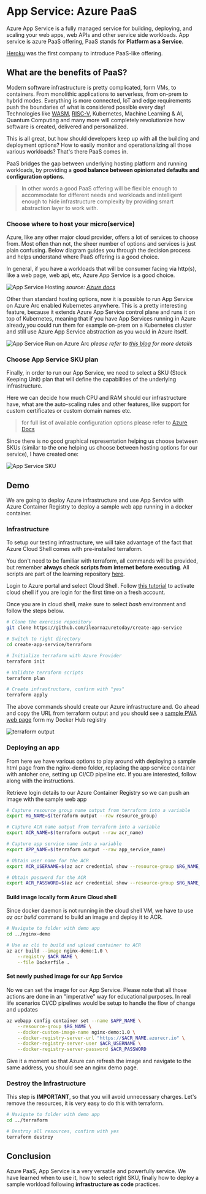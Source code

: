 # App Service: Azure PaaS

Azure App Service is a fully managed service for building, deploying, and scaling your web apps, web APIs and other service side workloads. App service is azure PaaS offering, PaaS stands for **Platform as a Service**.

[Heroku](https://www.heroku.com/) was the first company to introduce PaaS-like offering.

## What are the benefits of PaaS?

Modern software infrastructure is pretty complicated, form VMs, to containers. From monolithic applications to serverless, from on-prem to hybrid modes. Everything is more connected, IoT and edge requirements push the boundaries of what is considered possible every day! Technologies like [WASM](https://webassembly.org/), [RISC-V](https://riscv.org/), Kubernetes, Machine Learning & AI, Quantum Computing and many more will completely revolutionize how software is created, delivered and personalized.

This is all great, but how should developers keep up with all the building and deployment options? How to easily monitor and operationalizing all those various workloads? That's there PaaS comes in.

PaaS bridges the gap between underlying hosting platform and running workloads, by providing a **good balance between opinionated defaults and configuration options**.

> In other words a good PaaS offering will be flexible enough to accommodate for different needs and workloads and intelligent enough to hide infrastructure  complexity by providing smart abstraction layer to work with.

### Choose where to host your micro(service)

Azure, like any other major cloud provider, offers a lot of services to choose from. Most often than not, the sheer number of options and services is just plain confusing. Below diagram guides you through the decision process and helps understand where PaaS offering is a good choice.

In general, if you have a workloads that will be consumer facing via http(s), like a web page, web api, etc, Azure App Service is a good choice.

![App Service Hosting](https://docs.microsoft.com/en-us/azure/architecture/guide/technology-choices/images/compute-choices.png)
*source: [Azure docs](https://docs.microsoft.com/en-us/azure/architecture/guide/technology-choices/compute-decision-tree)*

Other than standard hosting options, now it is possible to run App Service on Azure Arc enabled Kubernetes anywhere. This is a pretty interesting feature, because it extends Azure App Service control plane and runs it on top of Kubernetes, meaning that if you have App Services running in Azure already,you could run them for example on-prem on a Kubernetes cluster and still use Azure App Service abstraction as you would in Azure itself.

![App Service Run on Azure Arc](/media/run-anywhere.png)
*please refer to [this blog](https://azure.microsoft.com/en-us/blog/build-cloudnative-applications-that-run-anywhere/#azure-application-services:-run-your-apps-anywhere) for more details*

### Choose App Service SKU plan

Finally, in order to run our App Service, we need to select a SKU (Stock Keeping Unit) plan that will define the capabilities of the underlying infrastructure.

Here we can decide how much CPU and RAM should our infrastructure have, what are the auto-scaling rules and other features, like support for custom certificates or custom domain names etc.

> for full list of available configuration options please refer to [Azure Docs](https://docs.microsoft.com/en-us/azure/app-service/overview-hosting-plans)

Since there is no good graphical representation helping us choose between SKUs (similar to the one helping us choose between hosting options for our service), I have created one:

![App Service SKU](/media/app-service-sku.png)

## Demo

We are going to deploy Azure infrastructure and use App Service with Azure Container Registry to deploy a sample web app running in a docker container.

### Infrastructure

To setup our testing infrastructure, we will take advantage of the fact that Azure Cloud Shell comes with pre-installed terraform.

You don't need to be familiar with terraform, all commands will be provided, but remember **always check scripts from internet before executing**. All scripts are part of the learning repository [here](https://github.com/ilearnazuretoday/create-app-service/tree/main/terraform).

Login to Azure portal and select Cloud Shell. Follow [this tutorial](https://docs.microsoft.com/en-us/azure/cloud-shell/overview) to activate cloud shell if you are login for the first time on a fresh account.

Once you are in cloud shell, make sure to select *bash* environment and follow the steps below.

```bash
# Clone the exercise repository
git clone https://github.com/ilearnazuretoday/create-app-service

# Switch to right directory
cd create-app-service/terraform

# Initialize terraform with Azure Provider
terraform init

# Validate terraform scripts
terraform plan

# Create infrastructure, confirm with "yes"
terraform apply
```

The above commands should create our Azure infrastructure and. Go ahead and copy the URL from terraform output and you should see a [sample PWA web page](https://hub.docker.com/repository/docker/piotrzan/blazorindocker) form my Docker Hub registry

![terraform output](media/terraform-output.png)

### Deploying an app

From here we have various options to play around with deploying a sample html page from the nginx-demo folder, replacing the app service container with antoher one, setting up CI/CD pipeline etc. If you are interested, follow along with the instructions.

Retrieve login details to our Azure Container Registry so we can push an image with the sample web app

```bash
# Capture resource group name output from terraform into a variable
export RG_NAME=$(terraform output --raw resource_group)

# Capture ACR name output from terraform into a variable
export ACR_NAME=$(terraform output --raw acr_name)

# Capture app service name into a variable
export APP_NAME=$(terraform output --raw app_service_name)

# Obtain user name for the ACR
export ACR_USERNAME=$(az acr credential show --resource-group $RG_NAME_ --name $ACR_NAME --query username)

# Obtain password for the ACR
export ACR_PASSWORD=$(az acr credential show --resource-group $RG_NAME_ --name $ACR_NAME --query passwords[0].value)
```

#### Build image locally form Azure Cloud shell

Since docker daemon is not running in the cloud shell VM, we have to use *az acr build* command to build an image and deploy it to ACR.

```bash
# Navigate to folder with demo app
cd ../nginx-demo

# Use az cli to build and upload container to ACR
az acr build --image nginx-demo:1.0 \
    --registry $ACR_NAME \
    --file Dockerfile .
```

#### Set newly pushed image for our App Service

No we can set the image for our App Service. Please note that all those actions are done in an "imperative" way for educational purposes. In real life scenarios CI/CD pipelines would be setup to handle the flow of change and updates

```bash
az webapp config container set --name $APP_NAME \
    --resource-group $RG_NAME \
    --docker-custom-image-name nginx-demo:1.0 \
    --docker-registry-server-url "https://$ACR_NAME.azurecr.io" \
    --docker-registry-server-user $ACR_USERNAME \
    --docker-registry-server-password $ACR_PASSWORD
```

Give it a moment so that Azure can refresh the image and navigate to the same address, you should see an nginx demo page.

### Destroy the Infrastructure

This step is **IMPORTANT**, so that you will avoid unnecessary charges. Let's remove the resources, it is very easy to do this with terraform.

```bash
# Navigate to folder with demo app
cd ../terraform

# Destroy all resources, confirm with yes
terraform destroy
```

## Conclusion

Azure PaaS, App Service is a very versatile and powerfully service. We have learned when to use it, how to select right SKU, finally how to deploy a sample workload following **infrastructure as code** practices.

